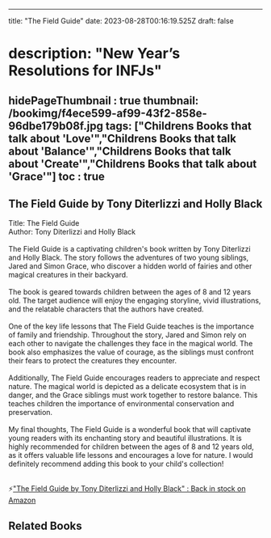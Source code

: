 
---
title: "The Field Guide"
date: 2023-08-28T00:16:19.525Z
draft: false
# description: "New Year’s Resolutions for INFJs"
hidePageThumbnail : true
thumbnail: /bookimg/f4ece599-af99-43f2-858e-96dbe179b08f.jpg
tags: ["Childrens Books that talk about 'Love'","Childrens Books that talk about 'Balance'","Childrens Books that talk about 'Create'","Childrens Books that talk about 'Grace'"]
toc : true
---
## The Field Guide by Tony Diterlizzi and Holly Black

Title: The Field Guide</br>
Author: Tony Diterlizzi and Holly Black</br></br>
The Field Guide is a captivating children's book written by Tony Diterlizzi and Holly Black. The story follows the adventures of two young siblings, Jared and Simon Grace, who discover a hidden world of fairies and other magical creatures in their backyard.</br></br>
The book is geared towards children between the ages of 8 and 12 years old. The target audience will enjoy the engaging storyline, vivid illustrations, and the relatable characters that the authors have created.</br></br>
One of the key life lessons that The Field Guide teaches is the importance of family and friendship. Throughout the story, Jared and Simon rely on each other to navigate the challenges they face in the magical world. The book also emphasizes the value of courage, as the siblings must confront their fears to protect the creatures they encounter.</br></br>
Additionally, The Field Guide encourages readers to appreciate and respect nature. The magical world is depicted as a delicate ecosystem that is in danger, and the Grace siblings must work together to restore balance. This teaches children the importance of environmental conservation and preservation.</br></br>
My final thoughts, The Field Guide is a wonderful book that will captivate young readers with its enchanting story and beautiful illustrations. It is highly recommended for children between the ages of 8 and 12 years old, as it offers valuable life lessons and encourages a love for nature. I would definitely recommend adding this book to your child's collection!</br></br>

<p>⚡<a id="aflink" href="https://www.amazon.com/gp/search?ie=UTF8&tag=klayu00-20&linkCode=ur2&linkId=6639bed89a8ad8dd2705e40644eb43d3&camp=1789&creative=9325&index=books&keywords=The Field Guide by Tony Diterlizzi and Holly Black" class="one" target="_blank" title='"The Field Guide by Tony Diterlizzi and Holly Black" : Back in stock on Amazon'>"The Field Guide by Tony Diterlizzi and Holly Black" : Back in stock on Amazon</a></p>

## Related Books